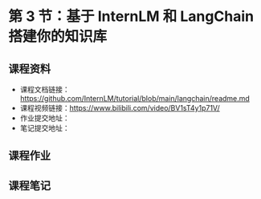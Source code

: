 # 第 3 节：基于 InternLM 和 LangChain 搭建你的知识库

## 课程资料
- 课程文档链接：https://github.com/InternLM/tutorial/blob/main/langchain/readme.md
- 课程视频链接：https://www.bilibili.com/video/BV1sT4y1p71V/
- 作业提交地址：
- 笔记提交地址：

## 课程作业


## 课程笔记
